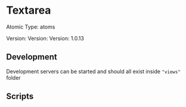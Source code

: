 # Textarea

Atomic Type: atoms

Version: Version: Version: 1.0.13




## Development

Development servers can be started and should all exist inside `"views"` folder

## Scripts
